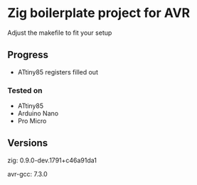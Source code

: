 # Zig boilerplate project for AVR
Adjust the makefile to fit your setup

## Progress
- ATtiny85 registers filled out

### Tested on
- ATtiny85
- Arduino Nano
- Pro Micro 

## Versions
zig: 0.9.0-dev.1791+c46a91da1

avr-gcc: 7.3.0
